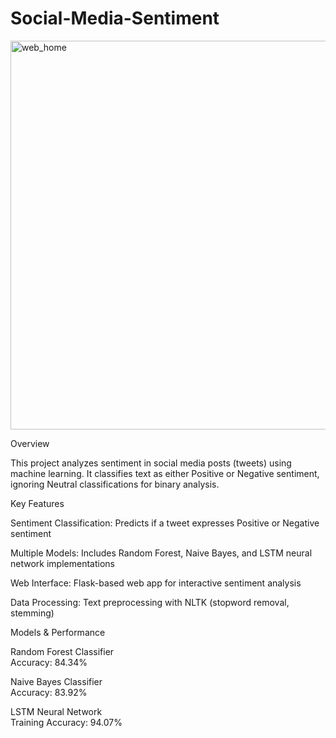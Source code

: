 # Social-Media-Sentiment

<img width="1200" height="622" alt="web_home" src="https://github.com/user-attachments/assets/91466264-acdf-4ce2-b1c5-8434f6303d3a" />


Overview

This project analyzes sentiment in social media posts (tweets) using machine learning. It classifies text as either Positive or Negative sentiment,
ignoring Neutral classifications for binary analysis.

Key Features

Sentiment Classification: Predicts if a tweet expresses Positive or Negative sentiment

Multiple Models: Includes Random Forest, Naive Bayes, and LSTM neural network implementations

Web Interface: Flask-based web app for interactive sentiment analysis

Data Processing: Text preprocessing with NLTK (stopword removal, stemming)

Models & Performance

Random Forest Classifier  
Accuracy: 84.34%

Naive Bayes Classifier  
Accuracy: 83.92%

LSTM Neural Network   
Training Accuracy: 94.07%
